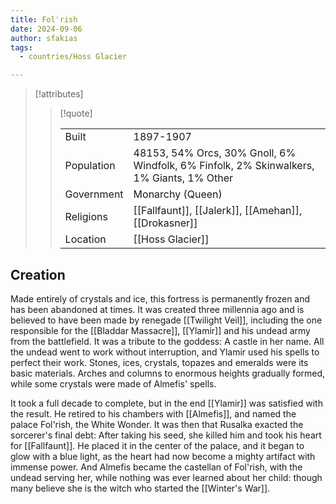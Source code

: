 ```yaml
---
title: Fol'rish
date: 2024-09-06
author: sfakias
tags:
  - countries/Hoss Glacier

---
```

> [!attributes]
> 
> > [!quote]
> >
> > | | |
> > | --- | --- |
> > | Built | 1897-1907 |
> > | Population | 48153, 54% Orcs, 30% Gnoll, 6% Windfolk, 6% Finfolk, 2% Skinwalkers, 1% Giants, 1% Other |
> > | Government | Monarchy (Queen) |
> > | Religions | [[Fallfaunt]], [[Jalerk]], [[Amehan]], [[Drokasner]] |
> > | Location | [[Hoss Glacier]] |

## Creation

Made entirely of crystals and ice, this fortress is permanently frozen and has been abandoned at times. It was created three millennia ago and is believed to have been made by renegade [[Twilight Veil]], including the one responsible for the [[Bladdar Massacre]], [[Ylamir]] and his undead army from the battlefield. It was a tribute to the goddess: A castle in her name. All the undead went to work without interruption, and Ylamir used his spells to perfect their work. Stones, ices, crystals, topazes and emeralds were its basic materials. Arches and columns to enormous heights gradually formed, while some crystals were made of Almefis' spells.

It took a full decade to complete, but in the end [[Ylamir]] was satisfied with the result. He retired to his chambers with [[Almefis]], and named the palace Fol'rish, the White Wonder. It was then that Rusalka exacted the sorcerer's final debt: After taking his seed, she killed him and took his heart for [[Fallfaunt]]. He placed it in the center of the palace, and it began to glow with a blue light, as the heart had now become a mighty artifact with immense power. And Almefis became the castellan of Fol'rish, with the undead serving her, while nothing was ever learned about her child: though many believe she is the witch who started the [[Winter's War]].
